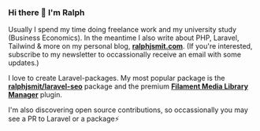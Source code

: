 ### Hi there 👋 I'm Ralph

Usually I spend my time doing freelance work and my university study (Business Economics).
In the meantime I also write about PHP, Laravel, Tailwind & more on my personal blog, [**ralphjsmit.com**](https://ralphjsmit.com). (If you're interested, subscribe to my newsletter to occassionally receive an email with some updates.)

I love to create Laravel-packages. My most popular package is the [**ralphjsmit/laravel-seo**](https://github.com/ralphjsmit/laravel-seo) package and the premium [**Filament Media Library Manager**](https://filamentphp.com/plugins/media-library-pro) plugin.

I'm also discovering open source contributions, so occassionally you may see a PR to Laravel or a package⚡️



<!--
**ralphjsmit/ralphjsmit** is a ✨ _special_ ✨ repository because its `README.md` (this file) appears on your GitHub profile.

Here are some ideas to get you started:

- 🔭 I’m currently working on ...
- 🌱 I’m currently learning ...
- 👯 I’m looking to collaborate on ...
- 🤔 I’m looking for help with ...
- 💬 Ask me about ...
- 📫 How to reach me: ...
- 😄 Pronouns: ...
- ⚡ Fun fact: ...
-->
